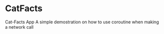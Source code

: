 # CatFacts
  Cat-Facts App
A simple demostration on how to use coroutine when making a network call
